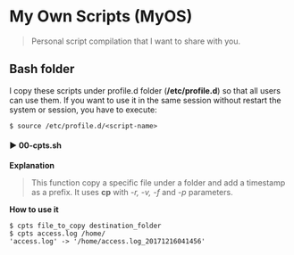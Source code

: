 # My Own Scripts (MyOS)

> Personal script compilation that I want to share with you.


## Bash folder

I copy these scripts under profile.d folder (**/etc/profile.d**) so that all users can use them. 
If you want to use it in the same session without restart the system or session, you have to execute:

~~~~
$ source /etc/profile.d/<script-name>
~~~~

#### :arrow_forward: 00-cpts.sh
**Explanation**
> 
> This function copy a specific file under a folder and add a timestamp as a prefix. It uses **cp** with *-r, -v, -f* and *-p* parameters.
 
**How to use it**

~~~~
$ cpts file_to_copy destination_folder
$ cpts access.log /home/
'access.log' -> '/home/access.log_20171216041456'
~~~~